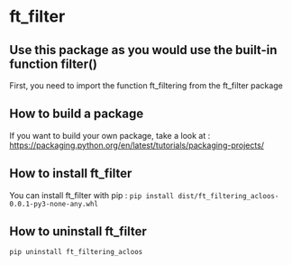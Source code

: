# ft_filter

## Use this package as you would use the built-in function filter()
First, you need to import the function ft_filtering from the ft_filter package

## How to build a package
If you want to build your own package, take a look at :
https://packaging.python.org/en/latest/tutorials/packaging-projects/

## How to install ft_filter
You can install ft_filter with pip :
```pip install dist/ft_filtering_acloos-0.0.1-py3-none-any.whl```

## How to uninstall ft_filter
```pip uninstall ft_filtering_acloos```
